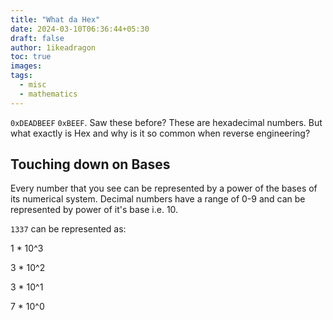 ```yaml
---
title: "What da Hex"
date: 2024-03-10T06:36:44+05:30
draft: false
author: 1ikeadragon
toc: true
images:
tags:
  - misc
  - mathematics
---
```


`0xDEADBEEF` `0xBEEF`. Saw these before? These are hexadecimal numbers. But what exactly is Hex and why is it so common when reverse engineering?
## Touching down on Bases

Every number that you see can be represented by a power of the bases of its numerical system. Decimal numbers have a range of 0-9 and can be represented by power of it's base i.e. 10.
 
`1337` can be represented as:

1 * 10^3

3 * 10^2

3 * 10^1

7 * 10^0
